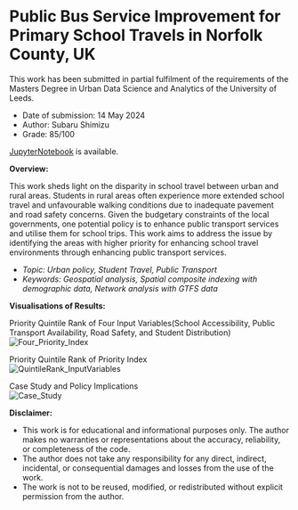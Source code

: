 # Public Bus Service Improvement for Primary School Travels in Norfolk County, UK
This work has been submitted in partial fulfilment of the requirements of the Masters Degree in Urban Data Science and Analytics of the University of Leeds.  
- Date of submission: 14 May 2024
- Author: Subaru Shimizu
- Grade: 85/100

[JupyterNotebook](https://github.com/subaru3577/01_UrbanPolicy/blob/76d8d3ab4f0e1e8345f62b66584434fd733d184c/PublicBusServiceImprovement.ipynb) is available.

**Overview:**  
  
This work sheds light on the disparity in school travel between urban and rural areas. Students in rural areas often experience more extended school travel and unfavourable walking conditions due to inadequate pavement and road safety concerns. Given the budgetary constraints of the local governments, one potential policy is to enhance public transport services and utilise them for school trips. 
This work aims to address the issue by identifying the areas with higher priority for enhancing school travel environments through enhancing public transport services.

- *Topic: Urban policy, Student Travel, Public Transport*  
- *Keywords: Geospatial analysis, Spatial composite indexing with demographic data, Network analysis with GTFS data*

**Visualisations of Results:**  
  
Priority Quintile Rank of Four Input Variables(School Accessibility, Public Transport Availability, Road Safety, and Student Distribution)  
![Four_Priority_Index](https://github.com/user-attachments/assets/be30eca4-f312-4f41-be83-d647bf7631be)  
  
Priority Quintile Rank of Priority Index  
![QuintileRank_InputVariables](https://github.com/user-attachments/assets/5014645f-ea80-4057-a294-e39dc61fb4fb)  
  
Case Study and Policy Implications  
![Case_Study](https://github.com/user-attachments/assets/d34f1827-fbc9-4398-b65f-72b9309fc4ae)  


**Disclaimer:**  
- This work is for educational and informational purposes only. The author makes no warranties or representations about the accuracy, reliability, or completeness of the code.
- The author does not take any responsibility for any direct, indirect, incidental, or consequential damages and losses from the use of the work.
- The work is not to be reused, modified, or redistributed without explicit permission from the author.
